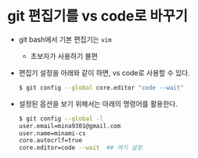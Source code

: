 # git 편집기를 vs code로 바꾸기

* git bash에서 기본 편집기는 `vim`

  * 초보자가 사용하기 불편

* 편집기 설정을 아래와 같이 하면, vs code로 사용할 수 있다.

  ```bash
  $ git config --global core.editor "code --wait"
  ```

* 설정된 옵션을 보기 위해서는 아래의 명령어를 활용한다.

  ```bash
  $ git config --global -l
  user.email=mina9301@gmail.com
  user.name=minami-cs
  core.autocrlf=true
  core.editor=code --wait  ## 여기 설정
  ```

  